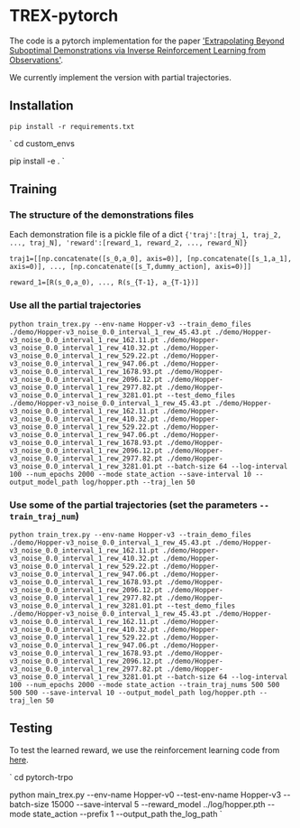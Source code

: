 # TREX-pytorch

The code is a pytorch implementation for the paper ['Extrapolating Beyond Suboptimal Demonstrations via Inverse Reinforcement Learning from Observations'](https://arxiv.org/abs/1904.06387).

We currently implement the version with partial trajectories.

## Installation

`pip install -r requirements.txt`

`
cd custom_envs

pip install -e .
`




## Training

### The structure of the demonstrations files
Each demonstration file is a pickle file of a dict `{'traj':[traj_1, traj_2, ..., traj_N], 'reward':[reward_1, reward_2, ..., reward_N]}`

`traj1=[[np.concatenate([s_0,a_0], axis=0)], [np.concatenate([s_1,a_1], axis=0)], ..., [np.concatenate([s_T,dummy_action], axis=0)]]`

`reward_1=[R(s_0,a_0), ..., R(s_{T-1}, a_{T-1})]`


### Use all the partial trajectories 

`python train_trex.py --env-name Hopper-v3 --train_demo_files ./demo/Hopper-v3_noise_0.0_interval_1_rew_45.43.pt ./demo/Hopper-v3_noise_0.0_interval_1_rew_162.11.pt ./demo/Hopper-v3_noise_0.0_interval_1_rew_410.32.pt ./demo/Hopper-v3_noise_0.0_interval_1_rew_529.22.pt ./demo/Hopper-v3_noise_0.0_interval_1_rew_947.06.pt ./demo/Hopper-v3_noise_0.0_interval_1_rew_1678.93.pt ./demo/Hopper-v3_noise_0.0_interval_1_rew_2096.12.pt ./demo/Hopper-v3_noise_0.0_interval_1_rew_2977.82.pt ./demo/Hopper-v3_noise_0.0_interval_1_rew_3281.01.pt --test_demo_files ./demo/Hopper-v3_noise_0.0_interval_1_rew_45.43.pt ./demo/Hopper-v3_noise_0.0_interval_1_rew_162.11.pt ./demo/Hopper-v3_noise_0.0_interval_1_rew_410.32.pt ./demo/Hopper-v3_noise_0.0_interval_1_rew_529.22.pt ./demo/Hopper-v3_noise_0.0_interval_1_rew_947.06.pt ./demo/Hopper-v3_noise_0.0_interval_1_rew_1678.93.pt ./demo/Hopper-v3_noise_0.0_interval_1_rew_2096.12.pt ./demo/Hopper-v3_noise_0.0_interval_1_rew_2977.82.pt ./demo/Hopper-v3_noise_0.0_interval_1_rew_3281.01.pt --batch-size 64 --log-interval 100 --num_epochs 2000 --mode state_action --save-interval 10 --output_model_path log/hopper.pth --traj_len 50`

### Use some of the partial trajectories (set the parameters `--train_traj_num`)

`python train_trex.py --env-name Hopper-v3 --train_demo_files ./demo/Hopper-v3_noise_0.0_interval_1_rew_45.43.pt ./demo/Hopper-v3_noise_0.0_interval_1_rew_162.11.pt ./demo/Hopper-v3_noise_0.0_interval_1_rew_410.32.pt ./demo/Hopper-v3_noise_0.0_interval_1_rew_529.22.pt ./demo/Hopper-v3_noise_0.0_interval_1_rew_947.06.pt ./demo/Hopper-v3_noise_0.0_interval_1_rew_1678.93.pt ./demo/Hopper-v3_noise_0.0_interval_1_rew_2096.12.pt ./demo/Hopper-v3_noise_0.0_interval_1_rew_2977.82.pt ./demo/Hopper-v3_noise_0.0_interval_1_rew_3281.01.pt --test_demo_files ./demo/Hopper-v3_noise_0.0_interval_1_rew_45.43.pt ./demo/Hopper-v3_noise_0.0_interval_1_rew_162.11.pt ./demo/Hopper-v3_noise_0.0_interval_1_rew_410.32.pt ./demo/Hopper-v3_noise_0.0_interval_1_rew_529.22.pt ./demo/Hopper-v3_noise_0.0_interval_1_rew_947.06.pt ./demo/Hopper-v3_noise_0.0_interval_1_rew_1678.93.pt ./demo/Hopper-v3_noise_0.0_interval_1_rew_2096.12.pt ./demo/Hopper-v3_noise_0.0_interval_1_rew_2977.82.pt ./demo/Hopper-v3_noise_0.0_interval_1_rew_3281.01.pt --batch-size 64 --log-interval 100 --num_epochs 2000 --mode state_action --train_traj_nums 500 500 500 500 --save-interval 10 --output_model_path log/hopper.pth --traj_len 50`





## Testing

To test the learned reward, we use the reinforcement learning code from [here](https://github.com/ikostrikov/pytorch-trpo).

`
cd pytorch-trpo

python main_trex.py --env-name Hopper-v0 --test-env-name Hopper-v3 --batch-size 15000 --save-interval 5 --reward_model ../log/hopper.pth  --mode state_action --prefix 1 --output_path the_log_path
`
